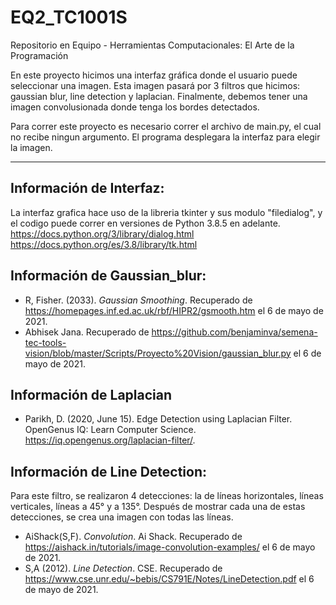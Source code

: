 # EQ2_TC1001S
Repositorio en Equipo - Herramientas Computacionales: El Arte de la Programación

En este proyecto hicimos una interfaz gráfica donde el usuario puede seleccionar una imagen. Esta imagen pasará por 3 filtros que hicimos: gaussian blur, line detection y laplacian. Finalmente, debemos tener una imagen convolusionada donde tenga los bordes detectados. 

Para correr este proyecto es necesario correr el archivo de main.py, el cual no recibe ningun argumento. El programa desplegara la interfaz para elegir la imagen.

- - - -

## Información de Interfaz: 
La interfaz grafica hace uso de la libreria tkinter y sus modulo "filedialog", y el codigo puede correr en versiones de Python 3.8.5 en adelante. 
https://docs.python.org/3/library/dialog.html
https://docs.python.org/es/3.8/library/tk.html
 

## Información de Gaussian_blur: 
- R, Fisher. (2033). *Gaussian Smoothing*. Recuperado de https://homepages.inf.ed.ac.uk/rbf/HIPR2/gsmooth.htm el 6 de mayo de 2021.
- Abhisek Jana. Recuperado de https://github.com/benjaminva/semena-tec-tools-vision/blob/master/Scripts/Proyecto%20Vision/gaussian_blur.py el 6 de mayo de 2021.


## Información de Laplacian
- Parikh, D. (2020, June 15). Edge Detection using Laplacian Filter. OpenGenus IQ: Learn Computer Science. https://iq.opengenus.org/laplacian-filter/. 


## Información de Line Detection:
Para este filtro, se realizaron 4 detecciones: la de líneas horizontales, líneas verticales, líneas a 45° y a 135°.
Después de mostrar cada una de estas detecciones, se crea una imagen con todas las líneas. 
- AiShack(S,F). *Convolution*. Ai Shack. Recuperado de https://aishack.in/tutorials/image-convolution-examples/ el 6 de mayo de 2021.
- S,A (2012). *Line Detection*. CSE. Recuperado de https://www.cse.unr.edu/~bebis/CS791E/Notes/LineDetection.pdf el 6 de mayo de 2021.



